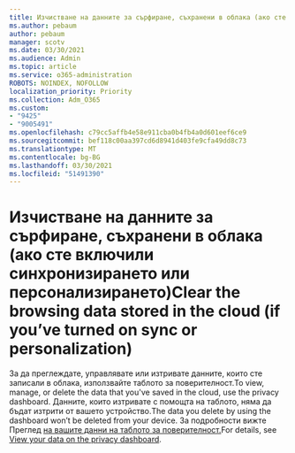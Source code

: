 ```yaml
---
title: Изчистване на данните за сърфиране, съхранени в облака (ако сте включили синхронизирането или персонализирането)
ms.author: pebaum
author: pebaum
manager: scotv
ms.date: 03/30/2021
ms.audience: Admin
ms.topic: article
ms.service: o365-administration
ROBOTS: NOINDEX, NOFOLLOW
localization_priority: Priority
ms.collection: Adm_O365
ms.custom:
- "9425"
- "9005491"
ms.openlocfilehash: c79cc5affb4e58e911cba0b4fb4a0d601eef6ce9
ms.sourcegitcommit: bef118c00aa397cd6d8941d403fe9cfa49dd8c73
ms.translationtype: MT
ms.contentlocale: bg-BG
ms.lasthandoff: 03/30/2021
ms.locfileid: "51491390"
---
```

# <a name="clear-the-browsing-data-stored-in-the-cloud-if-youve-turned-on-sync-or-personalization"></a><span data-ttu-id="06a41-102">Изчистване на данните за сърфиране, съхранени в облака (ако сте включили синхронизирането или персонализирането)</span><span class="sxs-lookup"><span data-stu-id="06a41-102">Clear the browsing data stored in the cloud (if you’ve turned on sync or personalization)</span></span>

<span data-ttu-id="06a41-103">За да преглеждате, управлявате или изтривате данните, които сте записали в облака, използвайте таблото за поверителност.</span><span class="sxs-lookup"><span data-stu-id="06a41-103">To view, manage, or delete the data that you've saved in the cloud, use the privacy dashboard.</span></span> <span data-ttu-id="06a41-104">Данните, които изтривате с помощта на таблото, няма да бъдат изтрити от вашето устройство.</span><span class="sxs-lookup"><span data-stu-id="06a41-104">The data you delete by using the dashboard won’t be deleted from your device.</span></span> <span data-ttu-id="06a41-105">За подробности вижте Преглед [на вашите данни на таблото за поверителност.](https://support.microsoft.com/windows/view-your-data-on-the-privacy-dashboard-03d3e27f-1981-5ff4-ba1c-d6b1031ae433)</span><span class="sxs-lookup"><span data-stu-id="06a41-105">For details, see [View your data on the privacy dashboard](https://support.microsoft.com/windows/view-your-data-on-the-privacy-dashboard-03d3e27f-1981-5ff4-ba1c-d6b1031ae433).</span></span>
